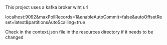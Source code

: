 This project uses a kafka broker wiht url 

localhost:9092&maxPollRecords=1&enableAutoCommit=false&autoOffsetReset=latest&partitionsAutoScalling=true

Check in the context.json file in the resources directory if it needs to be changed
